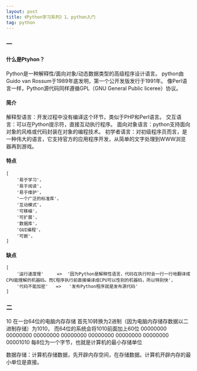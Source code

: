 ```yaml
---
layout: post
title: 《Python学习系列》1、python入门
tag: python
---
```


### 一

#### 什么是Ptyhon？
Python是一种解释性/面向对象/动态数据类型的高级程序设计语言。
python由Guido van Rossum于1989年底发明，第一个公开发版发行于1991年。
像Perl语言一样，Python源代码同样遵循GPL（GNU General Public liceree）协议。

#### 简介
解释型语言：开发过程中没有编译这个环节，类似于PHP和Perl语言。
交互语言：可以在Python提示符，直接互动执行程序。
面向对象语言：python支持面向对象的风格或代码封装在对象的编程技术。
初学者语言：对初级程序员而言，是一种伟大的语言，它支持官方的应用程序开发，从简单的文字处理到WWW浏览器再到游戏。

#### 特点
```
[
	'易于学习'，
	'易于阅读'，
	'易于维护'，
	'一个广泛的标准库'，
	'互动模式'，
	'可移植'，
	'可扩展'，
	'数据库'，
	'GUI编程'，
	'可嵌'，
]
```

#### 缺点 
```
[
	'运行速度慢'		=> 	'因为Python是解释性语言，代码在执行时会一行一行地翻译成CPU能理解的机器码。而C程序执行前直接编译成CPU可以性别的机器码，所以特别快'，
	'代码不能加密'   =>	'发布Python程序就是发布源代码'
]
```

### 二

10 在一台64位的电脑内存存储
首先10转换为2进制（因为电脑内存储存数据以二进制存储）为1010，
而64位的系统会将1010前面加上60位
00000000 00000000 00000000 00000000 00000000 00000000 00000000 00001010
每8位为一个字节，也就是计算机的最小存储单位



数据存储：计算机存储数据，先开辟内存空间，在存储数据。计算机开辟内存的最小单位是直接。